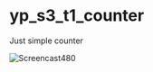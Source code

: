 # yp_s3_t1_counter
Just simple counter

![Screencast480](https://github.com/kalmahik/yp_s3_t1_counter/assets/20880061/23693e0e-4aa4-435c-8c39-d0bbfe5c9056)
